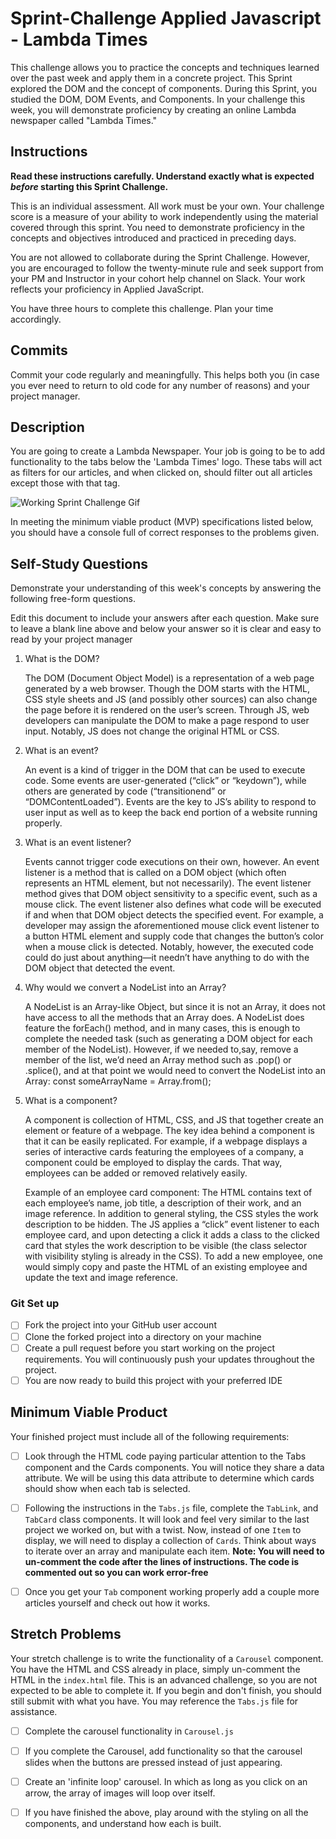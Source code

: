 # Sprint-Challenge Applied Javascript - Lambda Times

This challenge allows you to practice the concepts and techniques learned over the past week and apply them in a concrete project. This Sprint explored the DOM and the concept of components. During this Sprint, you studied the DOM, DOM Events, and Components. In your challenge this week, you will demonstrate proficiency by creating an online Lambda newspaper called "Lambda Times."

## Instructions

**Read these instructions carefully. Understand exactly what is expected _before_ starting this Sprint Challenge.**

This is an individual assessment. All work must be your own. Your challenge score is a measure of your ability to work independently using the material covered through this sprint. You need to demonstrate proficiency in the concepts and objectives introduced and practiced in preceding days.

You are not allowed to collaborate during the Sprint Challenge. However, you are encouraged to follow the twenty-minute rule and seek support from your PM and Instructor in your cohort help channel on Slack. Your work reflects your proficiency in Applied JavaScript.

You have three hours to complete this challenge. Plan your time accordingly.

## Commits

Commit your code regularly and meaningfully. This helps both you (in case you ever need to return to old code for any number of reasons) and your project manager.

## Description

You are going to create a Lambda Newspaper. Your job is going to be to add functionality to the tabs below the 'Lambda Times' logo. These tabs will act as filters for our articles, and when clicked on, should filter out all articles except those with that tag.

![Working Sprint Challenge Gif](./Sprint-Challenge.gif "Example of working project")

In meeting the minimum viable product (MVP) specifications listed below, you should have a console full of correct responses to the problems given.

## Self-Study Questions

Demonstrate your understanding of this week's concepts by answering the following free-form questions.

Edit this document to include your answers after each question. Make sure to leave a blank line above and below your answer so it is clear and easy to read by your project manager

1.  What is the DOM?

    The DOM (Document Object Model) is a representation of a web page generated by a web browser. Though the DOM starts with the HTML, CSS style sheets and JS (and possibly other sources) can also change the page before it is rendered on the user’s screen. Through JS, web developers can manipulate the DOM to make a page respond to user input. Notably, JS does not change the original HTML or CSS.

2.  What is an event?

    An event is a kind of trigger in the DOM that can be used to execute code. Some events are user-generated (“click” or “keydown”), while others are generated by code (“transitionend” or “DOMContentLoaded”). Events are the key to JS’s ability to respond to user input as well as to keep the back end portion of a website running properly.

3.  What is an event listener?

    Events cannot trigger code executions on their own, however. An event listener is a method that is called on a DOM object (which often represents an HTML element, but not necessarily). The event listener method gives that DOM object sensitivity to a specific event, such as a mouse click. The event listener also defines what code will be executed if and when that DOM object detects the specified event. For example, a developer may assign the aforementioned mouse click event listener to a button HTML element and supply code that changes the button’s color when a mouse click is detected. Notably, however, the executed code could do just about anything—it needn’t have anything to do with the DOM object that detected the event.

4.  Why would we convert a NodeList into an Array?

    A NodeList is an Array-like Object, but since it is not an Array, it does not have access to all the methods that an Array does. A NodeList does feature the forEach() method, and in many cases, this is enough to complete the needed task (such as generating a DOM object for each member of the NodeList). However, if we needed to,say, remove a member of the list, we’d need an Array method such as .pop() or .splice(), and at that point we would need to convert the NodeList into an Array:
    const someArrayName = Array.from(<NodeList>);

5) What is a component?

   A component is collection of HTML, CSS, and JS that together create an element or feature of a webpage. The key idea behind a component is that it can be easily replicated. For example, if a webpage displays a series of interactive cards featuring the employees of a company, a component could be employed to display the cards. That way, employees can be added or removed relatively easily.

   Example of an employee card component:
   The HTML contains text of each employee’s name, job title, a description of their work, and an image reference. In addition to general styling, the CSS styles the work description to be hidden. The JS applies a “click” event listener to each employee card, and upon detecting a click it adds a class to the clicked card that styles the work description to be visible (the class selector with visibility styling is already in the CSS). To add a new employee, one would simply copy and paste the HTML of an existing employee and update the text and image reference.

### Git Set up

- [ ] Fork the project into your GitHub user account
- [ ] Clone the forked project into a directory on your machine
- [ ] Create a pull request before you start working on the project requirements. You will continuously push your updates throughout the project.
- [ ] You are now ready to build this project with your preferred IDE

## Minimum Viable Product

Your finished project must include all of the following requirements:

- [ ] Look through the HTML code paying particular attention to the Tabs component and the Cards components. You will notice they share a data attribute. We will be using this data attribute to determine which cards should show when each tab is selected.

- [ ] Following the instructions in the `Tabs.js` file, complete the `TabLink`, and `TabCard` class components. It will look and feel very similar to the last project we worked on, but with a twist. Now, instead of one `Item` to display, we will need to display a collection of `Cards`. Think about ways to iterate over an array and manipulate each item. **Note: You will need to un-comment the code after the lines of instructions. The code is commented out so you can work error-free**

- [ ] Once you get your `Tab` component working properly add a couple more articles yourself and check out how it works.

## Stretch Problems

Your stretch challenge is to write the functionality of a `Carousel` component. You have the HTML and CSS already in place, simply un-comment the HTML in the `index.html` file. This is an advanced challenge, so you are not expected to be able to complete it. If you begin and don't finish, you should still submit with what you have. You may reference the `Tabs.js` file for assistance.

- [ ] Complete the carousel functionality in `Carousel.js`

- [ ] If you complete the Carousel, add functionality so that the carousel slides when the buttons are pressed instead of just appearing.

- [ ] Create an 'infinite loop' carousel. In which as long as you click on an arrow, the array of images will loop over itself.

- [ ] If you have finished the above, play around with the styling on all the components, and understand how each is built.
